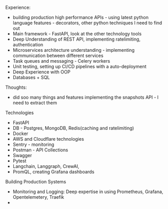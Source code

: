 Experience:
- building production high performance APIs - using latest python language features - decorators, other python techniques l need to find out
- Main framework - FastAPI, look at the other technology tools
- Deep Understanding of REST API, implementing ratelimiting, authentication
- Microservices architecture understanding - implementing communication between different services
- Task queues and messaging - Celery workers
- Unit testing, setting up CI/CD pipelines with a auto-deployment
- Deep Experience with OOP
- Databases + SQL

Thoughts:
-  did soo many things and features implementing the snapshots API - l need to extract them

Technologies
- FastAPI
- DB - Postgres, MongoDB, Redis(caching and ratelimiting)
- Docker
- AWS and Cloudflare technologies
- Sentry - monitoring
- Postman - API Collections
- Swagger
- Pytest
- Langchain, Langgraph, CrewAI, 
- PromQL, creating Grafana dashboards

Building Production Systems
- Monitoring and Logging: Deep expertise in using Prometheus, Grafana, Opentelemetery, Traefik
- 
